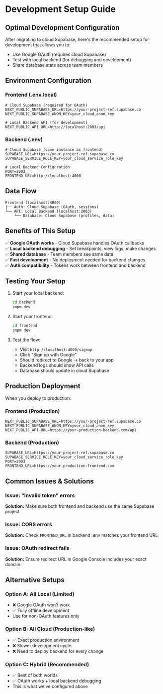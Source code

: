 # Development Setup Guide

## Optimal Development Configuration

After migrating to cloud Supabase, here's the recommended setup for development that allows you to:

- Use Google OAuth (requires cloud Supabase)
- Test with local backend (for debugging and development)
- Share database state across team members

## Environment Configuration

### Frontend (.env.local)

```env
# Cloud Supabase (required for OAuth)
NEXT_PUBLIC_SUPABASE_URL=https://your-project-ref.supabase.co
NEXT_PUBLIC_SUPABASE_ANON_KEY=your_cloud_anon_key

# Local Backend API (for development)
NEXT_PUBLIC_API_URL=http://localhost:2003/api
```

### Backend (.env)

```env
# Cloud Supabase (same instance as frontend)
SUPABASE_URL=https://your-project-ref.supabase.co
SUPABASE_SERVICE_ROLE_KEY=your_cloud_service_role_key

# Local Backend Configuration
PORT=2003
FRONTEND_URL=http://localhost:4000
```

## Data Flow

```
Frontend (localhost:4000)
├── Auth: Cloud Supabase (OAuth, sessions)
└── API: Local Backend (localhost:2003)
    └── Database: Cloud Supabase (profiles, data)
```

## Benefits of This Setup

✅ **Google OAuth works** - Cloud Supabase handles OAuth callbacks  
✅ **Local backend debugging** - Set breakpoints, view logs, make changes  
✅ **Shared database** - Team members see same data  
✅ **Fast development** - No deployment needed for backend changes  
✅ **Auth compatibility** - Tokens work between frontend and backend

## Testing Your Setup

1. Start your local backend:

   ```bash
   cd backend
   pnpm dev
   ```

2. Start your frontend:

   ```bash
   cd frontend
   pnpm dev
   ```

3. Test the flow:
   - Visit `http://localhost:4000/signup`
   - Click "Sign up with Google"
   - Should redirect to Google → back to your app
   - Backend logs should show API calls
   - Database should update in cloud Supabase

## Production Deployment

When you deploy to production:

### Frontend (Production)

```env
NEXT_PUBLIC_SUPABASE_URL=https://your-project-ref.supabase.co
NEXT_PUBLIC_SUPABASE_ANON_KEY=your_cloud_anon_key
NEXT_PUBLIC_API_URL=https://your-production-backend.com/api
```

### Backend (Production)

```env
SUPABASE_URL=https://your-project-ref.supabase.co
SUPABASE_SERVICE_ROLE_KEY=your_cloud_service_role_key
PORT=2003
FRONTEND_URL=https://your-production-frontend.com
```

## Common Issues & Solutions

### Issue: "Invalid token" errors

**Solution:** Make sure both frontend and backend use the same Supabase project

### Issue: CORS errors

**Solution:** Check `FRONTEND_URL` in backend .env matches your frontend URL

### Issue: OAuth redirect fails

**Solution:** Ensure redirect URL in Google Console includes your exact domain

## Alternative Setups

### Option A: All Local (Limited)

- ❌ Google OAuth won't work
- ✅ Fully offline development
- Use for non-OAuth features only

### Option B: All Cloud (Production-like)

- ✅ Exact production environment
- ❌ Slower development cycle
- ❌ Need to deploy backend for every change

### Option C: Hybrid (Recommended)

- ✅ Best of both worlds
- ✅ OAuth works + local backend debugging
- This is what we've configured above
